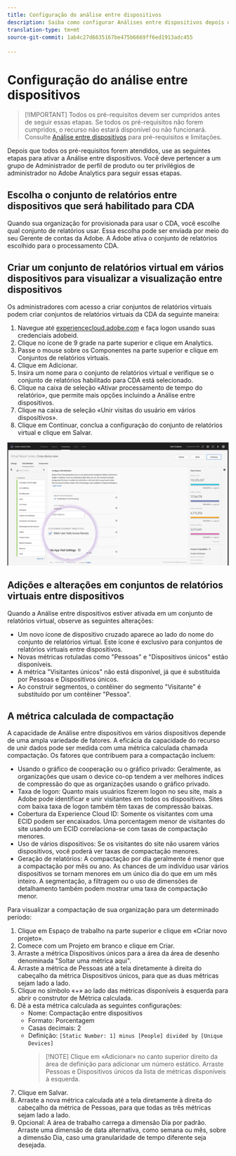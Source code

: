 ```yaml
---
title: Configuração do análise entre dispositivos
description: Saiba como configurar Análises entre dispositivos depois de atender aos pré-requisitos.
translation-type: tm+mt
source-git-commit: 1ab4c27d6635167be475b6669ff6ed1913adc455

---
```



# Configuração do análise entre dispositivos

> [!IMPORTANT] Todos os pré-requisitos devem ser cumpridos antes de seguir essas etapas. Se todos os pré-requisitos não forem cumpridos, o recurso não estará disponível ou não funcionará. Consulte [Análise entre dispositivos](cda-home.md) para pré-requisitos e limitações.

Depois que todos os pré-requisitos forem atendidos, use as seguintes etapas para ativar a Análise entre dispositivos. Você deve pertencer a um grupo de Administrador de perfil de produto ou ter privilégios de administrador no Adobe Analytics para seguir essas etapas.

## Escolha o conjunto de relatórios entre dispositivos que será habilitado para CDA

Quando sua organização for provisionada para usar o CDA, você escolhe qual conjunto de relatórios usar. Essa escolha pode ser enviada por meio do seu Gerente de contas da Adobe. A Adobe ativa o conjunto de relatórios escolhido para o processamento CDA.

## Criar um conjunto de relatórios virtual em vários dispositivos para visualizar a visualização entre dispositivos

Os administradores com acesso a criar conjuntos de relatórios virtuais podem criar conjuntos de relatórios virtuais da CDA da seguinte maneira:

1. Navegue até [experiencecloud.adobe.com](https://experiencecloud.adobe.com) e faça logon usando suas credenciais adobeid.
2. Clique no ícone de 9 grade na parte superior e clique em Analytics.
3. Passe o mouse sobre os Componentes na parte superior e clique em Conjuntos de relatórios virtuais.
4. Clique em Adicionar.
5. Insira um nome para o conjunto de relatórios virtual e verifique se o conjunto de relatórios habilitado para CDA está selecionado.
6. Clique na caixa de seleção «Ativar processamento de tempo do relatório», que permite mais opções incluindo a Análise entre dispositivos.
7. Clique na caixa de seleção «Unir visitas do usuário em vários dispositivos».
8. Clique em Continuar, conclua a configuração do conjunto de relatórios virtual e clique em Salvar.

![caixa de seleção CDA](assets/cda-checkbox.png)

## Adições e alterações em conjuntos de relatórios virtuais entre dispositivos

Quando a Análise entre dispositivos estiver ativada em um conjunto de relatórios virtual, observe as seguintes alterações:

* Um novo ícone de dispositivo cruzado aparece ao lado do nome do conjunto de relatórios virtual. Este ícone é exclusivo para conjuntos de relatórios virtuais entre dispositivos.
* Novas métricas rotuladas como "Pessoas" e "Dispositivos únicos" estão disponíveis.
* A métrica "Visitantes únicos" não está disponível, já que é substituída por Pessoas e Dispositivos únicos.
* Ao construir segmentos, o contêiner do segmento "Visitante" é substituído por um contêiner "Pessoa".

## A métrica calculada de compactação

A capacidade de Análise entre dispositivos em vários dispositivos depende de uma ampla variedade de fatores. A eficácia da capacidade do recurso de unir dados pode ser medida com uma métrica calculada chamada compactação. Os fatores que contribuem para a compactação incluem:

* Usando o gráfico de cooperação ou o gráfico privado: Geralmente, as organizações que usam o device co-op tendem a ver melhores índices de compressão do que as organizações usando o gráfico privado.
* Taxa de logon: Quanto mais usuários fizerem logon no seu site, mais a Adobe pode identificar e unir visitantes em todos os dispositivos. Sites com baixa taxa de logon também têm taxas de compressão baixas.
* Cobertura da Experience Cloud ID: Somente os visitantes com uma ECID podem ser encaixados. Uma porcentagem menor de visitantes do site usando um ECID correlaciona-se com taxas de compactação menores.
* Uso de vários dispositivos: Se os visitantes do site não usarem vários dispositivos, você poderá ver taxas de compactação menores.
* Geração de relatórios: A compactação por dia geralmente é menor que a compactação por mês ou ano. As chances de um indivíduo usar vários dispositivos se tornam menores em um único dia do que em um mês inteiro. A segmentação, a filtragem ou o uso de dimensões de detalhamento também podem mostrar uma taxa de compactação menor.

Para visualizar a compactação de sua organização para um determinado período:

1. Clique em Espaço de trabalho na parte superior e clique em «Criar novo projeto».
2. Comece com um Projeto em branco e clique em Criar.
3. Arraste a métrica Dispositivos únicos para a área da área de desenho denominada "Soltar uma métrica aqui".
4. Arraste a métrica de Pessoas até a tela diretamente à direita do cabeçalho da métrica Dispositivos únicos, para que as duas métricas sejam lado a lado.
5. Clique no símbolo «+» ao lado das métricas disponíveis à esquerda para abrir o construtor de Métrica calculada.
6. Dê a esta métrica calculada as seguintes configurações:
   * Nome: Compactação entre dispositivos
   * Formato: Porcentagem
   * Casas decimais: 2
   * Definição: `[Static Number: 1] minus [People] divided by [Unique Devices]`
      > [!NOTE] Clique em «Adicionar» no canto superior direito da área de definição para adicionar um número estático. Arraste Pessoas e Dispositivos únicos da lista de métricas disponíveis à esquerda.
7. Clique em Salvar.
8. Arraste a nova métrica calculada até a tela diretamente à direita do cabeçalho da métrica de Pessoas, para que todas as três métricas sejam lado a lado.
9. Opcional: A área de trabalho carrega a dimensão Dia por padrão. Arraste uma dimensão de data alternativa, como semana ou mês, sobre a dimensão Dia, caso uma granularidade de tempo diferente seja desejada.
